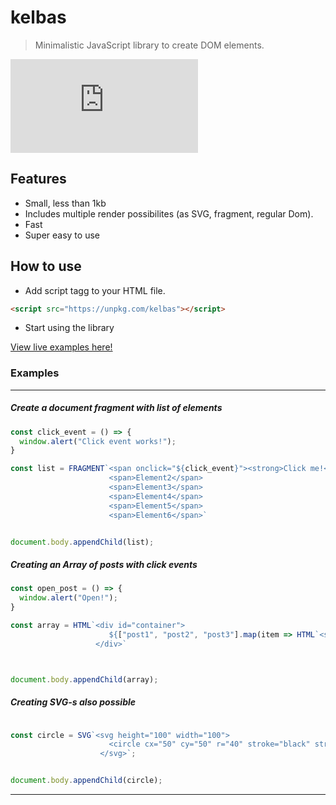 # kelbas

> Minimalistic JavaScript library to create DOM elements.

![gzip size](http://img.badgesize.io/https://unpkg.com/kelbas/build/kelbas.min.js?compression=gzip)

## Features

* Small, less than 1kb
* Includes multiple render possibilites
  (as SVG, fragment, regular Dom).
* Fast
* Super easy to use

## How to use 


* Add script tagg to your HTML file.
```HTML
<script src="https://unpkg.com/kelbas"></script>
```

* Start using the library


[View live examples here!](https://tonis2.github.io/kelbas/)

### Examples

----

##### Create a document fragment with list of elements
```js
const click_event = () => {
  window.alert("Click event works!");
}

const list = FRAGMENT`<span onclick="${click_event}"><strong>Click me!</strong></span>
                      <span>Element2</span>
                      <span>Element3</span>
                      <span>Element4</span>
                      <span>Element5</span>
                      <span>Element6</span>`


document.body.appendChild(list);

```

##### Creating an Array of posts with click events
```js
const open_post = () => {
  window.alert("Open!");
}

const array = HTML`<div id="container">
                      ${["post1", "post2", "post3"].map(item => HTML`<span onclick="${open_post}">${item}</span>`.container)}
                   </div>`



document.body.appendChild(array);
```

##### Creating SVG-s also possible
```js

const circle = SVG`<svg height="100" width="100">
                      <circle cx="50" cy="50" r="40" stroke="black" stroke-width="3" fill="red" />
                    </svg>`;


document.body.appendChild(circle);
```

------
